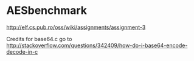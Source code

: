 AESbenchmark
============

http://elf.cs.pub.ro/oss/wiki/assignments/assignment-3

Credits for base64.c go to
http://stackoverflow.com/questions/342409/how-do-i-base64-encode-decode-in-c
